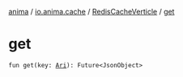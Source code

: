 [anima](../../index.md) / [io.anima.cache](../index.md) / [RedisCacheVerticle](index.md) / [get](./get.md)

# get

`fun get(key: `[`Ari`](../../io.anima/-ari.md)`): Future<JsonObject>`
